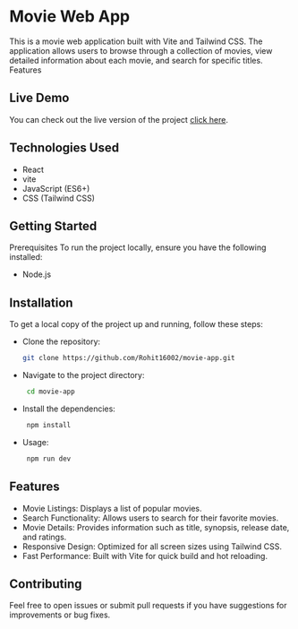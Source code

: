 # Movie Web App

This is a movie web application built with Vite and Tailwind CSS. The application allows users to browse through a collection of movies, view detailed information about each movie, and search for specific titles.
Features

## Live Demo
You can check out the live version of the project [click here](https://movie-7x2vrz7le-rohits-projects-16f689f5.vercel.app).

## Technologies Used
- React
- vite
- JavaScript (ES6+)
- CSS (Tailwind CSS)

## Getting Started
Prerequisites
To run the project locally, ensure you have the following installed:
- Node.js

## Installation
To get a local copy of the project up and running, follow these steps:

* Clone the repository:

   ```bash
   git clone https://github.com/Rohit16002/movie-app.git
* Navigate to the project directory:
  ```bash
   cd movie-app
* Install the dependencies:
  ```bash
   npm install
* Usage:
  ```bash
   npm run dev

## Features

* Movie Listings: Displays a list of popular movies.
* Search Functionality: Allows users to search for their favorite movies.
* Movie Details: Provides information such as title, synopsis, release date, and ratings.
* Responsive Design: Optimized for all screen sizes using Tailwind CSS.
* Fast Performance: Built with Vite for quick build and hot reloading.

## Contributing

Feel free to open issues or submit pull requests if you have suggestions for improvements or bug fixes.
